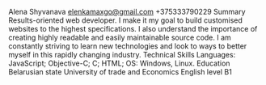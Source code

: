 Alena Shyvanava
elenkamaxgo@gmail.com
+375333790229
Summary
Results-oriented web developer. I make it my goal to build customised websites to the highest specifications. I also understand the importance of creating highly readable and easily maintainable source code. I am constantly striving to learn new technologies and look to ways to better myself in this rapidly changing industry. 
Technical Skills
Languages: JavaScript; Objective-C; C; HTML; 
OS: Windows, Linux.
Education
Belarusian state University of trade and Economics
English level B1

